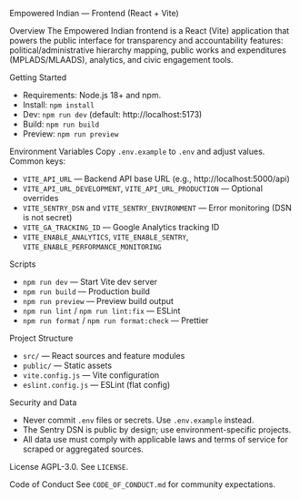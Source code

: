 Empowered Indian — Frontend (React + Vite)

Overview
The Empowered Indian frontend is a React (Vite) application that powers the public interface for transparency and accountability features: political/administrative hierarchy mapping, public works and expenditures (MPLADS/MLAADS), analytics, and civic engagement tools.

Getting Started
- Requirements: Node.js 18+ and npm.
- Install: `npm install`
- Dev: `npm run dev` (default: http://localhost:5173)
- Build: `npm run build`
- Preview: `npm run preview`

Environment Variables
Copy `.env.example` to `.env` and adjust values. Common keys:
- `VITE_API_URL` — Backend API base URL (e.g., http://localhost:5000/api)
- `VITE_API_URL_DEVELOPMENT`, `VITE_API_URL_PRODUCTION` — Optional overrides
- `VITE_SENTRY_DSN` and `VITE_SENTRY_ENVIRONMENT` — Error monitoring (DSN is not secret)
- `VITE_GA_TRACKING_ID` — Google Analytics tracking ID
- `VITE_ENABLE_ANALYTICS`, `VITE_ENABLE_SENTRY`, `VITE_ENABLE_PERFORMANCE_MONITORING`

Scripts
- `npm run dev` — Start Vite dev server
- `npm run build` — Production build
- `npm run preview` — Preview build output
- `npm run lint` / `npm run lint:fix` — ESLint
- `npm run format` / `npm run format:check` — Prettier

Project Structure
- `src/` — React sources and feature modules
- `public/` — Static assets
- `vite.config.js` — Vite configuration
- `eslint.config.js` — ESLint (flat config)

Security and Data
- Never commit `.env` files or secrets. Use `.env.example` instead.
- The Sentry DSN is public by design; use environment-specific projects.
- All data use must comply with applicable laws and terms of service for scraped or aggregated sources.

License
AGPL-3.0. See `LICENSE`.

Code of Conduct
See `CODE_OF_CONDUCT.md` for community expectations.
